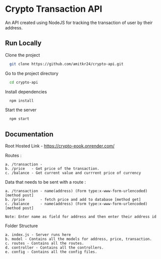 
# Crypto Transaction API

An API created using NodeJS for tracking the transaction of user by their address.



## Run Locally

Clone the project

```bash
  git clone https://github.com/amitkr24/crypto-api.git
```

Go to the project directory

```bash
  cd crypto-api
```

Install dependencies

```bash
  npm install
```

Start the server

```bash
  npm start
```

  
## Documentation

Root Hosted Link - https://crypto-eook.onrender.com/

Routes :

    a. /transaction - 
    b. /price   - Get price of the transaction.
    c. /balance - Get current value and currrent price of currency

Data that needs to be sent with a route :
    
    a. /transaction - name(address) (Form type:x-www-form-urlencoded) [method post]
    b. /price       - fetch price and add to database [method get]
    c. /balance     - name(address) (Form type:x-www-form-urlencoded) [method post]
    
    Note: Enter name as field for address and then enter their address id
Folder Structure

    a. index.js - Server runs here
    b. model - Contains all the models for address, price, transaction.
    c. routes - Contains all the routes.
    d. controller - Contains all the controllers.
    e. config - Contains all the config files.



  
